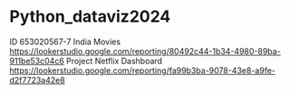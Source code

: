 # Python_dataviz2024
ID 653020567-7
India Movies https://lookerstudio.google.com/reporting/80492c44-1b34-4980-89ba-911be53c04c6
Project Netflix Dashboard https://lookerstudio.google.com/reporting/fa99b3ba-9078-43e8-a9fe-d2f7723a42e8
